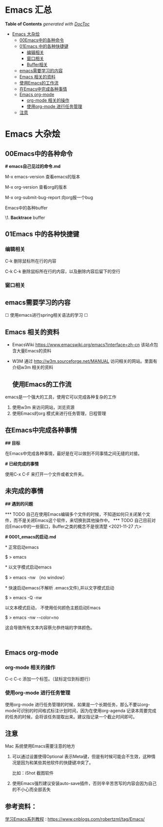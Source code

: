 # Emacs 汇总



<!-- START doctoc generated TOC please keep comment here to allow auto update -->
<!-- DON'T EDIT THIS SECTION, INSTEAD RE-RUN doctoc TO UPDATE -->
**Table of Contents**  *generated with [DocToc](https://github.com/thlorenz/doctoc)*

- [Emacs 大杂烩](#emacs-%E5%A4%A7%E6%9D%82%E7%83%A9)
  - [00Emacs中的各种命令](#00emacs%E4%B8%AD%E7%9A%84%E5%90%84%E7%A7%8D%E5%91%BD%E4%BB%A4)
  - [01Emacs 中的各种快捷键](#01emacs-%E4%B8%AD%E7%9A%84%E5%90%84%E7%A7%8D%E5%BF%AB%E6%8D%B7%E9%94%AE)
    - [编辑相关](#%E7%BC%96%E8%BE%91%E7%9B%B8%E5%85%B3)
    - [窗口相关](#%E7%AA%97%E5%8F%A3%E7%9B%B8%E5%85%B3)
    - [Buffer相关](#buffer%E7%9B%B8%E5%85%B3)
  - [emacs需要学习的内容](#emacs%E9%9C%80%E8%A6%81%E5%AD%A6%E4%B9%A0%E7%9A%84%E5%86%85%E5%AE%B9)
  - [Emacs 相关的资料](#emacs-%E7%9B%B8%E5%85%B3%E7%9A%84%E8%B5%84%E6%96%99)
  - [使用Emacs的工作流](#%E4%BD%BF%E7%94%A8emacs%E7%9A%84%E5%B7%A5%E4%BD%9C%E6%B5%81)
  - [在Emacs中完成各种事情](#%E5%9C%A8emacs%E4%B8%AD%E5%AE%8C%E6%88%90%E5%90%84%E7%A7%8D%E4%BA%8B%E6%83%85)
  - [Emacs org-mode](#emacs-org-mode)
    - [org-mode 相关的操作](#org-mode-%E7%9B%B8%E5%85%B3%E7%9A%84%E6%93%8D%E4%BD%9C)
    - [使用org-mode 进行任务管理](#%E4%BD%BF%E7%94%A8org-mode-%E8%BF%9B%E8%A1%8C%E4%BB%BB%E5%8A%A1%E7%AE%A1%E7%90%86)
  - [注意](#%E6%B3%A8%E6%84%8F)

<!-- END doctoc generated TOC please keep comment here to allow auto update -->

# Emacs 大杂烩



## 00Emacs中的各种命令

**# emacs自己见过的命令.md**



M-x emacs-version  查看emacs的版本

M-x org-version   查看org的版本

M-x org-submit-bug-report <RET> 向org报一个bug 





Emacs中的各种buffer

\1.  **Backtrace** buffer



## 01Emacs 中的各种快捷键







### 编辑相关

C-k   删除鼠标所在行的内容

C-k C-k 删除鼠标所在行的内容，以及删除内容后留下的空行



### 窗口相关



## emacs需要学习的内容
 ☐ 使用emacs进行spring相关语法的学习
 ☐ 



## Emacs 相关的资料

* EmacsWiki
     https://www.emacswiki.org/emacs?interface=zh-cn
     该站点包含大量Emacs的资料
*  W3M
     通过 http://w3m.sourceforge.net/MANUAL  访问相关的网站。里面有介绍w3m 相关的资料





   ## 使用Emacs的工作流

emacs是一个强大的工具，使用它可以完成各种复杂的工作

1. 使用w3m 来访问网站，浏览资源
2. 使用Emacs的org 模式来进行任务管理，日程管理 



## 在Emacs中完成各种事情

**## 目标**

在Emacs中完成各种事情，最好是在可以做到不同事情之间无缝的对接。



**#  已经完成的事情**

使用C-x C-F 来打开一个文件或者文件夹。 



## 未完成的事情



**## 遇到的问题**

*** TODO 自己在使用Emacs编辑多个文件的时候，不知道如何只关闭某个文件，而不是关闭Emacs这个软件，来切换到其他操作中。
*** TODO 自己目前对应Emacs中的一些窗口，Buffer之类的概念不是很清楚
    <2021-11-27 六>



**# 0001_emacs的启动.md**



\* 正常启动emacs  

  $ > emacs 



\* 以文字模式启动emacs 

  $ > emacs -nw    （no window）



\* 快速启动emacs(不解析 .emacs文件),并以文字模式启动

  $ > emacs -Q -nw 



以文本模式启动， 不使用任何颜色主题启动Emacs 

  $ > emacs -nw --color=no 

  这会导致所有文本内容蔡允恭终端的字体颜色。 

​    

## Emacs org-mode



### org-mode 相关的操作

C-c  C-c  添加一个标签。（鼠标定位到标题行）

### 使用org-mode 进行任务管理

使用org-mode 进行任务管理的时候，如果是一个长期任务，那么不要以org-mode可识别的时间格式标注计划时间，因为在使用org-agenda 记录本周要完成的任务的时候，会将该任务提取出来。建议指记录一个截止时间即可。





## 注意

Mac 系统使用Emacs需要注意的地方

1. 可以通过设置使得Optional 表示Meta键，但是有时候可能会不生效，这种情况是因为和某些其他软件的快捷键冲突了。

   比如：iShot 截图软件

2. 使用Emacs强烈建议安装auto-save插件，否则辛辛苦苦写的内容会因为自己的不小心而全部丢失







## 参考资料：

[学习Emacs系列教程](https://www.cnblogs.com/robertzml/archive/2010/03/31/1701374.html) :  https://www.cnblogs.com/robertzml/tag/Emacs/